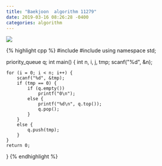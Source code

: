 ```yaml
---
title: "Baekjoon  algorithm 11279"
date: 2019-03-16 08:26:28 -0400
categories: algorithm
---
```


<img src="https://user-images.githubusercontent.com/49894861/63257914-c4e93e00-c2b5-11e9-8187-baefd6de860d.png" />


{% highlight cpp %}
#include <cstdio>
#include <queue>
using namespace std;

priority_queue<int> q;
int main() {
	int n, i, j, tmp;
	scanf("%d", &n);

	for (i = 0; i < n; i++) {
		scanf("%d", &tmp);
		if (tmp == 0) {
			if (q.empty())
				printf("0\n");
			else {
				printf("%d\n", q.top());
				q.pop();
			}
		}
		else {
			q.push(tmp);
		}
	}
	return 0;
}
{% endhighlight %}
